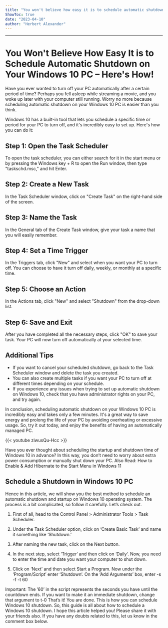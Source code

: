 ```yaml
---
title: "You won't believe how easy it is to schedule automatic shutdown on your Windows 10 PC - here's how!"
ShowToc: true 
date: "2023-04-10"
author: "Herbert Alexander"
---
```

*****
# You Won't Believe How Easy It is to Schedule Automatic Shutdown on Your Windows 10 PC – Here's How!

Have you ever wanted to turn off your PC automatically after a certain period of time? Perhaps you fell asleep while streaming a movie, and you woke up later with your computer still running. Worry no more because scheduling automatic shutdown on your Windows 10 PC is easier than you think. 

Windows 10 has a built-in tool that lets you schedule a specific time or period for your PC to turn off, and it's incredibly easy to set up. Here's how you can do it:

## Step 1: Open the Task Scheduler

To open the task scheduler, you can either search for it in the start menu or by pressing the Windows key + R to open the Run window, then type "taskschd.msc," and hit Enter. 

## Step 2: Create a New Task

In the Task Scheduler window, click on "Create Task" on the right-hand side of the screen. 

## Step 3: Name the Task

In the General tab of the Create Task window, give your task a name that you will easily remember. 

## Step 4: Set a Time Trigger

In the Triggers tab, click "New" and select when you want your PC to turn off. You can choose to have it turn off daily, weekly, or monthly at a specific time. 

## Step 5: Choose an Action

In the Actions tab, click "New" and select "Shutdown" from the drop-down list. 

## Step 6: Save and Exit

After you have completed all the necessary steps, click "OK" to save your task. Your PC will now turn off automatically at your selected time. 

## Additional Tips

- If you want to cancel your scheduled shutdown, go back to the Task Scheduler window and delete the task you created. 
- You can also create multiple tasks if you want your PC to turn off at different times depending on your schedule.
- If you experience any issues when trying to set up automatic shutdown on Windows 10, check that you have administrator rights on your PC, and try again. 

In conclusion, scheduling automatic shutdown on your Windows 10 PC is incredibly easy and takes only a few minutes. It's a great way to save energy and prolong the life of your PC by avoiding overheating or excessive usage. So, try it out today, and enjoy the benefits of having an automatically managed PC.

{{< youtube ziwusQu-Hcc >}} 



Have you ever thought about scheduling the startup and shutdown time of Windows 10 in advance? In this way, you don’t need to worry about extra power consumption or manually shut down your PC.
Also Read: How to Enable & Add Hibernate to the Start Menu in Windows 11

 
## Schedule a Shutdown in Windows 10 PC


Hence in this article, we will show you the best method to schedule an automatic shutdown and startup on Windows 10 operating system.
The process is a bit complicated, so follow it carefully. Let’s check out.
1. First of all, head to the Control Panel > Administrator Tools > Task Scheduler.
2. Under the Task Scheduler option, click on ‘Create Basic Task’ and name it something like ‘Shutdown.’

3. After naming the new task, click on the Next button.

4. In the next step, select ‘Trigger‘ and then click on ‘Daily‘. Now, you need to enter the time and date you want your computer to shut down.

5. Click on ‘Next’ and then select Start a Program. Now under the ‘Program/Script’ enter ‘Shutdown‘. On the ‘Add Arguments’ box, enter -s -f -t 60

Important: The ’60’ in the script represents the seconds you have until the countdown ends. If you want to make it an immediate shutdown, change that argument to t-0
That’s it! You are done. This is how you can schedule Windows 10 shutdown.
So, this guide is all about how to schedule a Windows 10 shutdown. I hope this article helped you! Please share it with your friends also. If you have any doubts related to this, let us know in the comment box below.





